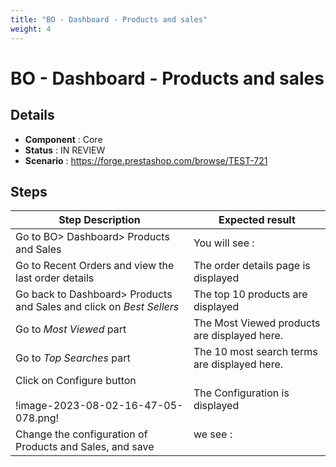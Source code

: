 ```yaml
---
title: "BO - Dashboard - Products and sales"
weight: 4
---
```


# BO - Dashboard - Products and sales
## Details
* **Component** : Core
* **Status** : IN REVIEW
* **Scenario** : https://forge.prestashop.com/browse/TEST-721

## Steps
| Step Description | Expected result |
| ----- | ----- |
| Go to BO> Dashboard> Products and Sales | You will see :<br>|Recent Orders|Best Sellers|Most Viewed|Top Searches| |
| Go to Recent Orders and view the last order details | The order details page is displayed |
| Go back to Dashboard> Products and Sales and click on _Best Sellers_ | The top 10 products are displayed |
| Go to _Most Viewed_ part | The Most Viewed products are displayed here. |
| Go to _Top Searches_ part | The 10 most search terms are displayed here. |
| Click on Configure button <br><br>!image-2023-08-02-16-47-05-078.png! | The Configuration is displayed |
| Change the configuration of Products and Sales, and save | we see :<br><br>|Recent Orders|Best Sellers|Most Viewed|Top Searches|<br>|last 5 orders|Top 5 products|Most 5 Viewed|Top 5 most search terms| |

